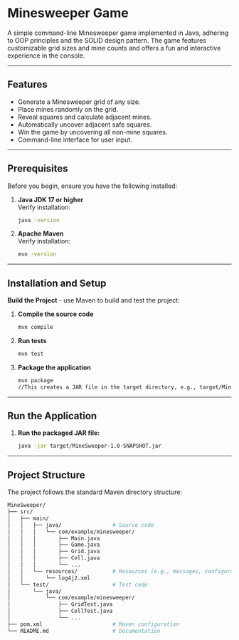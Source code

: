 # Minesweeper Game

A simple command-line Minesweeper game implemented in Java, adhering to OOP principles and the SOLID design pattern. The game features customizable grid sizes and mine counts and offers a fun and interactive experience in the console.

---

## Features

- Generate a Minesweeper grid of any size.
- Place mines randomly on the grid.
- Reveal squares and calculate adjacent mines.
- Automatically uncover adjacent safe squares.
- Win the game by uncovering all non-mine squares.
- Command-line interface for user input.

---

## Prerequisites

Before you begin, ensure you have the following installed:

1. **Java JDK 17 or higher**  
   Verify installation:
   ```bash
   java -version

2. **Apache Maven**  
   Verify installation:
   ```bash
   mvn -version

---

## Installation and Setup

**Build the Project** - use Maven to build and test the project:

1. **Compile the source code**
    ```bash 
    mvn compile

2. **Run tests**
   ```bash
   mvn test
   
3. **Package the application**
   ```bash
   mvn package
   //This creates a JAR file in the target directory, e.g., target/MineSweeper-1.0-SNAPSHOT.jar
   
---

## Run the Application

1. **Run the packaged JAR file:**
   ```bash
   java -jar target/MineSweeper-1.0-SNAPSHOT.jar

---

## Project Structure

The project follows the standard Maven directory structure:

   ```bash
   MineSweeper/
   ├── src/
   │   ├── main/
   │   │   ├── java/                # Source code
   │   │   │   └── com/example/minesweeper/
   │   │   │       ├── Main.java
   │   │   │       ├── Game.java
   │   │   │       ├── Grid.java
   │   │   │       ├── Cell.java
   │   │   │       └── ...
   │   │   └── resources/           # Resources (e.g., messages, configurations)
   │   │       └── log4j2.xml
   │   └── test/                    # Test code
   │       └── java/
   │           └── com/example/minesweeper/
   │               ├── GridTest.java
   │               ├── CellTest.java
   │               └── ...
   ├── pom.xml                      # Maven configuration
   └── README.md                    # Documentation